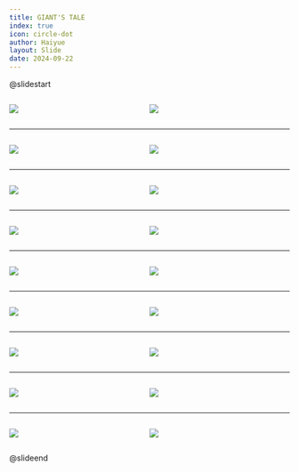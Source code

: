 ```yaml
---
title: GIANT'S TALE
index: true
icon: circle-dot
author: Haiyue
layout: Slide
date: 2024-09-22
---
```

 
@slidestart

<div style="display:flex">
<div style="flex:1">

![](https://raw.githubusercontent.com/yclord/reading/refs/heads/master/english/Level-M/GIANT'S%20TALE/001.webp)
</div>
<div style="flex:1">

![](https://raw.githubusercontent.com/yclord/reading/refs/heads/master/english/Level-M/GIANT'S%20TALE/002.webp)
</div>
</div>

---

<div style="display:flex">
<div style="flex:1">

![](https://raw.githubusercontent.com/yclord/reading/refs/heads/master/english/Level-M/GIANT'S%20TALE/003.webp)
</div>
<div style="flex:1">

![](https://raw.githubusercontent.com/yclord/reading/refs/heads/master/english/Level-M/GIANT'S%20TALE/004.webp)
</div>
</div>

---

<div style="display:flex">
<div style="flex:1">

![](https://raw.githubusercontent.com/yclord/reading/refs/heads/master/english/Level-M/GIANT'S%20TALE/005.webp)
</div>
<div style="flex:1">

![](https://raw.githubusercontent.com/yclord/reading/refs/heads/master/english/Level-M/GIANT'S%20TALE/006.webp)
</div>
</div>

---

<div style="display:flex">
<div style="flex:1">

![](https://raw.githubusercontent.com/yclord/reading/refs/heads/master/english/Level-M/GIANT'S%20TALE/007.webp)
</div>
<div style="flex:1">

![](https://raw.githubusercontent.com/yclord/reading/refs/heads/master/english/Level-M/GIANT'S%20TALE/008.webp)
</div>
</div>

---

<div style="display:flex">
<div style="flex:1">

![](https://raw.githubusercontent.com/yclord/reading/refs/heads/master/english/Level-M/GIANT'S%20TALE/009.webp)
</div>
<div style="flex:1">

![](https://raw.githubusercontent.com/yclord/reading/refs/heads/master/english/Level-M/GIANT'S%20TALE/010.webp)
</div>
</div>

---

<div style="display:flex">
<div style="flex:1">

![](https://raw.githubusercontent.com/yclord/reading/refs/heads/master/english/Level-M/GIANT'S%20TALE/011.webp)
</div>
<div style="flex:1">

![](https://raw.githubusercontent.com/yclord/reading/refs/heads/master/english/Level-M/GIANT'S%20TALE/012.webp)
</div>
</div>

---

<div style="display:flex">
<div style="flex:1">

![](https://raw.githubusercontent.com/yclord/reading/refs/heads/master/english/Level-M/GIANT'S%20TALE/013.webp)
</div>
<div style="flex:1">

![](https://raw.githubusercontent.com/yclord/reading/refs/heads/master/english/Level-M/GIANT'S%20TALE/014.webp)
</div>
</div>

---

<div style="display:flex">
<div style="flex:1">

![](https://raw.githubusercontent.com/yclord/reading/refs/heads/master/english/Level-M/GIANT'S%20TALE/015.webp)
</div>
<div style="flex:1">

![](https://raw.githubusercontent.com/yclord/reading/refs/heads/master/english/Level-M/GIANT'S%20TALE/016.webp)
</div>
</div>

---

<div style="display:flex">
<div style="flex:1">

![](https://raw.githubusercontent.com/yclord/reading/refs/heads/master/english/Level-M/GIANT'S%20TALE/017.webp)
</div>
<div style="flex:1">

![](https://raw.githubusercontent.com/yclord/reading/refs/heads/master/english/Level-M/GIANT'S%20TALE/018.webp)
</div>
</div>

@slideend
